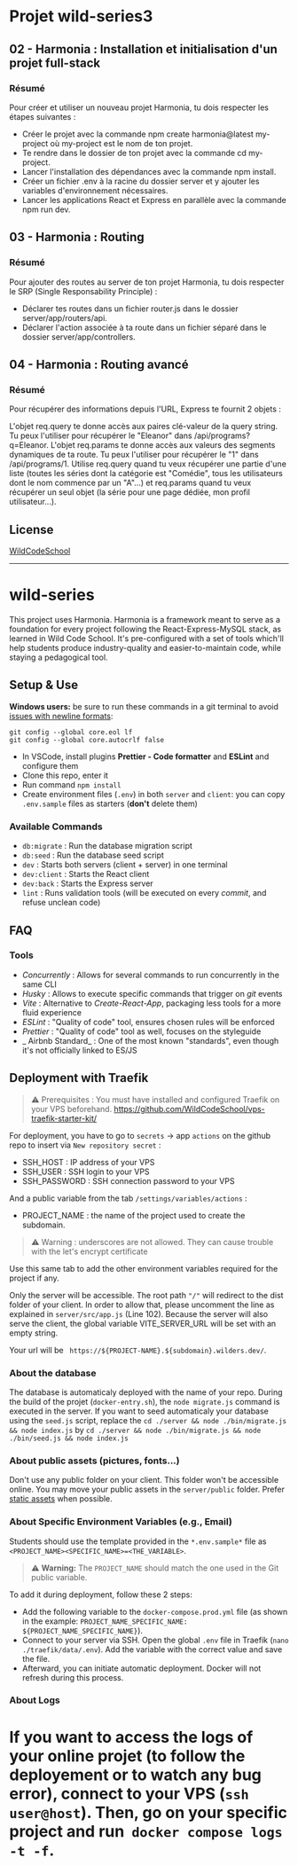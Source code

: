 # Projet wild-series3

## 02 - Harmonia : Installation et initialisation d'un projet full-stack
### Résumé

Pour créer et utiliser un nouveau projet Harmonia, tu dois respecter les étapes suivantes :

* Créer le projet avec la commande npm create harmonia@latest my-project où my-project est le nom de ton projet.
* Te rendre dans le dossier de ton projet avec la commande cd my-project.
* Lancer l'installation des dépendances avec la commande npm install.
* Créer un fichier .env à la racine du dossier server et y ajouter les variables d'environnement nécessaires.
* Lancer les applications React et Express en parallèle avec la commande npm run dev.

## 03 - Harmonia : Routing
### Résumé

Pour ajouter des routes au server de ton projet Harmonia, tu dois respecter le SRP (Single Responsability Principle) :

* Déclarer tes routes dans un fichier router.js dans le dossier server/app/routers/api.
* Déclarer l'action associée à ta route dans un fichier séparé dans le dossier server/app/controllers.

## 04 - Harmonia : Routing avancé
### Résumé

Pour récupérer des informations depuis l'URL, Express te fournit 2 objets :

L'objet req.query te donne accès aux paires clé-valeur de la query string. Tu peux l'utiliser pour récupérer le "Eleanor" dans /api/programs?q=Eleanor.
L'objet req.params te donne accès aux valeurs des segments dynamiques de ta route. Tu peux l'utiliser pour récupérer le "1" dans /api/programs/1.
Utilise req.query quand tu veux récupérer une partie d'une liste (toutes les séries dont la catégorie est "Comédie", tous les utilisateurs dont le nom commence par un "A"...) et req.params quand tu veux récupérer un seul objet (la série pour une page dédiée, mon profil utilisateur...).

## License
[WildCodeSchool](https://www.wildcodeschool.com/fr-fr/)

__________________________________________

# wild-series

This project uses Harmonia. Harmonia is a framework meant to serve as a foundation for every project following the React-Express-MySQL stack, as learned in Wild Code School.
It's pre-configured with a set of tools which'll help students produce industry-quality and easier-to-maintain code, while staying a pedagogical tool.

## Setup & Use

**Windows users:** be sure to run these commands in a git terminal to avoid [issues with newline formats](https://en.wikipedia.org/wiki/Newline#Issues_with_different_newline_formats):

```
git config --global core.eol lf
git config --global core.autocrlf false
```

- In VSCode, install plugins **Prettier - Code formatter** and **ESLint** and configure them
- Clone this repo, enter it
- Run command `npm install`
- Create environment files (`.env`) in both `server` and `client`: you can copy `.env.sample` files as starters (**don't** delete them)

### Available Commands

- `db:migrate` : Run the database migration script
- `db:seed` : Run the database seed script
- `dev` : Starts both servers (client + server) in one terminal
- `dev:client` : Starts the React client
- `dev:back` : Starts the Express server
- `lint` : Runs validation tools (will be executed on every _commit_, and refuse unclean code)

## FAQ

### Tools

- _Concurrently_ : Allows for several commands to run concurrently in the same CLI
- _Husky_ : Allows to execute specific commands that trigger on _git_ events
- _Vite_ : Alternative to _Create-React-App_, packaging less tools for a more fluid experience
- _ESLint_ : "Quality of code" tool, ensures chosen rules will be enforced
- _Prettier_ : "Quality of code" tool as well, focuses on the styleguide
- _ Airbnb Standard_ : One of the most known "standards", even though it's not officially linked to ES/JS

## Deployment with Traefik

> ⚠️ Prerequisites : You must have installed and configured Traefik on your VPS beforehand.
> https://github.com/WildCodeSchool/vps-traefik-starter-kit/

For deployment, you have to go to `secrets` → app `actions` on the github repo to insert via `New repository secret` :

- SSH_HOST : IP address of your VPS
- SSH_USER : SSH login to your VPS
- SSH_PASSWORD : SSH connection password to your VPS

And a public variable from the tab `/settings/variables/actions` :

- PROJECT_NAME : the name of the project used to create the subdomain.

> ⚠️ Warning : underscores are not allowed. They can cause trouble with the let's encrypt certificate

Use this same tab to add the other environment variables required for the project if any.

Only the server will be accessible. The root path `"/"` will redirect to the dist folder of your client. In order to allow that, please uncomment the line as explained in `server/src/app.js` (Line 102).
Because the server will also serve the client, the global variable VITE_SERVER_URL will be set with an empty string.

Your url will be ` https://${PROJECT-NAME}.${subdomain}.wilders.dev/`.

### About the database

The database is automaticaly deployed with the name of your repo. During the build of the projet (`docker-entry.sh`), the `node migrate.js` command is executed in the server. If you want to seed automaticaly your database using the `seed.js` script, replace the `cd ./server && node ./bin/migrate.js && node index.js` by `cd ./server && node ./bin/migrate.js && node ./bin/seed.js && node index.js`

### About public assets (pictures, fonts...)

Don't use any public folder on your client. This folder won't be accessible online. You may move your public assets in the `server/public` folder. Prefer [static assets](https://vitejs.dev/guide/assets) when possible.

### About Specific Environment Variables (e.g., Email)

Students should use the template provided in the `*.env.sample*` file as `<PROJECT_NAME><SPECIFIC_NAME>=<THE_VARIABLE>`.

> ⚠️ **Warning:** The `PROJECT_NAME` should match the one used in the Git public variable.

To add it during deployment, follow these 2 steps:

- Add the following variable to the `docker-compose.prod.yml` file (as shown in the example: `PROJECT_NAME_SPECIFIC_NAME: ${PROJECT_NAME_SPECIFIC_NAME}`).
- Connect to your server via SSH. Open the global `.env` file in Traefik (`nano ./traefik/data/.env`). Add the variable with the correct value and save the file.
- Afterward, you can initiate automatic deployment. Docker will not refresh during this process.

### About Logs

If you want to access the logs of your online projet (to follow the deployement or to watch any bug error), connect to your VPS (`ssh user@host`).
Then, go on your specific project and run  `docker compose logs -t -f`.
=======
